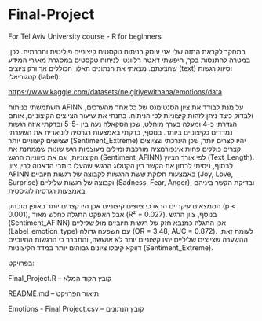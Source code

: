 # Final-Project
For Tel Aviv University course - R for beginners

במחקר לקראת התזה שלי אני עוסק בניתוח טקסטים קיצוניים פוליטית וחברתית. לכן, במטרה להתנסות בכך, חיפשתי דאטה רלוונטי לניתוח טקסטים במסגרת מאגרי המידע שהצעתם. מצאתי את הנתונים האלו, הכוללים אך ורק ציוצים (text) וסיווג רגשות קטגוריאלי (label):

https://www.kaggle.com/datasets/nelgiriyewithana/emotions/data

השתמשתי בניתוח AFINN על מנת לבודד את ציון הסנטימנט של כל אחד מהערכים, ולבדוק כיצד ניתן לזהות קיצוניות לפי הניתוח. בחנתי את שיעור הציוצים הקיצוניים, אותם הגדרתי כ-4 ומעלה בערך מוחלט, שכן הסקאלה נעה בין -5-5 ובדקתי איזה רגשות נמדדים כקיצוניים ביותר. בנוסף, בדקתי באמצעות רגרסיה ליניארית את השערתי שציוצים קיצוניים יותר (Sentiment_Extreme) יהיו קצרים יותר, שכן הערכתי שציוצים קצרים כוללים פחות אינפורמציה מורכבת ומילים מעוצמות רגש שונות שממתנת את הקיצוניות, וגם את כיווניות הרגש (Sentiment_AFINN) לפי אורך הציוץ (Text_Length). לבסוף, ניסיתי לבחון את הקשר בין הקטלוג הרגשי שהעלו כותבי הדאטה לבין ציון AFINN באמצעות חלוקת ששת הרגשות לקבוצה של רגשות חיוביים (Joy, Love, Surprise) וקבוצה של רגשות שליליים (Sadness, Fear, Anger), ובדיקת הקשר ביניהם באמצעות רגרסיה לוגיסטית.

 הממצאים עיקריים הראו כי ציוצים קיצוניים אכן היו קצרים יותר באופן מובהק (p < 0.001), אבל האפקט התגלה כחלש מאוד (R² = 0.027). בנוסף, ציון הרגש (Sentiment_AFINN) אכן התגלה כמנבא חזק של רגשות חיוביים מול שליליים (Label_emotion_type) עם השפעה גדולה (OR = 3.48, AUC = 0.872). לעומת זאת, ההשערה שציוצים שליליים יהיו קיצוניים יותר לא אוששה, והתברר כי הרגשות החיוביים דווקא קיבלו ציונים גבוהים יותר במדד הקיצוניות (Sentiment_Extreme).

בפרויקט:

Final_Project.R – קובץ הקוד המלא

README.md – תיאור הפרויקט

Emotions - Final Project.csv – קובץ הנתונים

